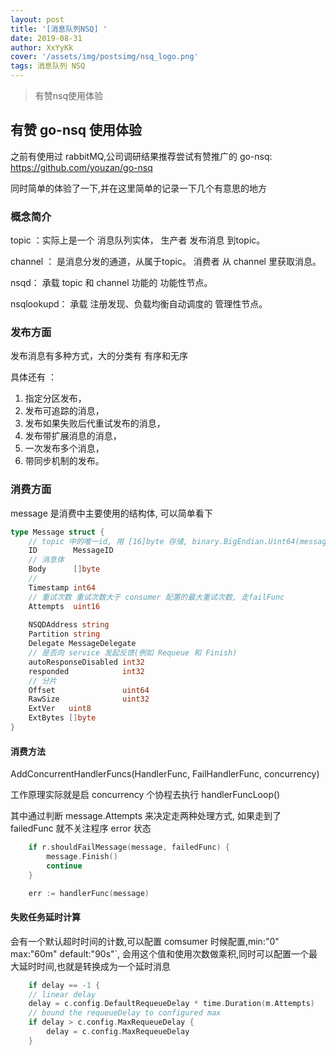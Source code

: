 ```yaml
---
layout: post
title: '[消息队列NSQ] '
date: 2019-08-31
author: XxYyKk
cover: '/assets/img/postsimg/nsq_logo.png'
tags: 消息队列 NSQ
---
```


> 有赞nsq使用体验

## 有赞 go-nsq 使用体验

之前有使用过 rabbitMQ,公司调研结果推荐尝试有赞推广的 go-nsq: https://github.com/youzan/go-nsq

同时简单的体验了一下,并在这里简单的记录一下几个有意思的地方


### 概念简介

topic ：实际上是一个 消息队列实体， 生产者 发布消息 到topic。

channel ： 是消息分发的通道，从属于topic。 消费者 从 channel 里获取消息。

nsqd： 承载 topic 和 channel  功能的  功能性节点。

nsqlookupd： 承载 注册发现、负载均衡自动调度的 管理性节点。

### 发布方面
发布消息有多种方式，大的分类有 有序和无序 

具体还有 ：

1. 指定分区发布，
2. 发布可追踪的消息，
3. 发布如果失败后代重试发布的消息，
4. 发布带扩展消息的消息，
5. 一次发布多个消息，
6. 带同步机制的发布。

### 消费方面

message 是消费中主要使用的结构体, 可以简单看下
```go
type Message struct {
	// topic 中的唯一id, 用 [16]byte 存储, binary.BigEndian.Uint64(message.ID[:])) 来处理
	ID        MessageID  
	// 消息体
	Body      []byte
	//
	Timestamp int64
	// 重试次数 重试次数大于 consumer 配置的最大重试次数, 走failFunc
	Attempts  uint16
	
	NSQDAddress string
	Partition string
	Delegate MessageDelegate
	// 是否向 service 发起反馈(例如 Requeue 和 Finish)
	autoResponseDisabled int32
	responded            int32
    // 分片
	Offset               uint64
	RawSize              uint32
	ExtVer   uint8
	ExtBytes []byte
}
```

#### 消费方法

AddConcurrentHandlerFuncs(HandlerFunc, FailHandlerFunc, concurrency)

工作原理实际就是启 concurrency 个协程去执行 handlerFuncLoop()

其中通过判断 message.Attempts 来决定走两种处理方式, 如果走到了 failedFunc 就不关注程序 error 状态
```go
    if r.shouldFailMessage(message, failedFunc) { 
        message.Finish()
        continue
    }

    err := handlerFunc(message)
```

#### 失败任务延时计算

会有一个默认超时时间的计数,可以配置 comsumer 时候配置,min:"0" max:"60m" default:"90s"`, 会用这个值和使用次数做乘积,同时可以配置一个最大延时时间,也就是转换成为一个延时消息
```go
    if delay == -1 {
    // linear delay
    delay = c.config.DefaultRequeueDelay * time.Duration(m.Attempts)
    // bound the requeueDelay to configured max
    if delay > c.config.MaxRequeueDelay {
        delay = c.config.MaxRequeueDelay
    }
```



  